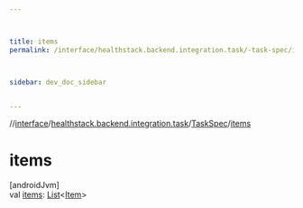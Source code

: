 ```yaml
---



title: items
permalink: /interface/healthstack.backend.integration.task/-task-spec/items.html



sidebar: dev_doc_sidebar


---
```




//[interface](/bi_interface.html)/[healthstack.backend.integration.task](../index.html)/[TaskSpec](index.html)/[items](items.html)



# items



[androidJvm]\
val [items](items.html): [List](https://kotlinlang.org/api/latest/jvm/stdlib/kotlin.collections/-list/index.html)&lt;[Item](../-item/index.html)&gt;






